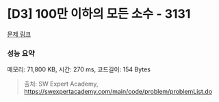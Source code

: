 # [D3] 100만 이하의 모든 소수 - 3131 

[문제 링크](https://swexpertacademy.com/main/code/problem/problemDetail.do?contestProbId=AV_6mRsasV8DFAWS) 

### 성능 요약

메모리: 71,800 KB, 시간: 270 ms, 코드길이: 154 Bytes



> 출처: SW Expert Academy, https://swexpertacademy.com/main/code/problem/problemList.do